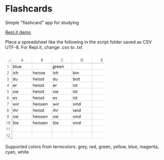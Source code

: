 # Flashcards

Simple "flashcard" app for studying

[Repl.it demo](https://repl.it/@bunchofdata/German-1)

Place a spreadsheet like the following in the script folder saved as CSV UTF-8. For Repl.it, change .csv to .txt

![Screenshot](/screenshot.png)

Supported colors from termcolors: grey, red, green, yellow, blue, magenta, cyan, white
